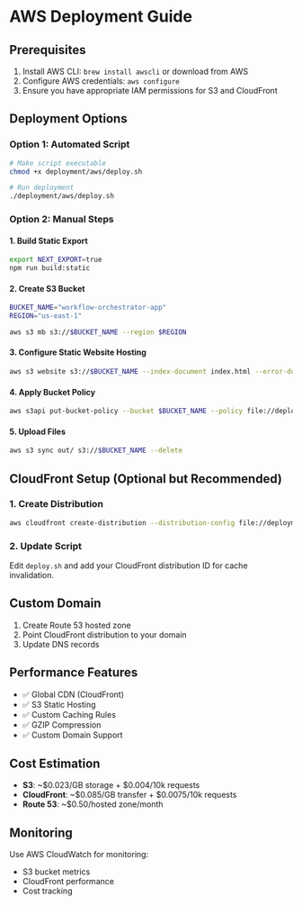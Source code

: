 # AWS Deployment Guide

## Prerequisites
1. Install AWS CLI: `brew install awscli` or download from AWS
2. Configure AWS credentials: `aws configure`
3. Ensure you have appropriate IAM permissions for S3 and CloudFront

## Deployment Options

### Option 1: Automated Script
```bash
# Make script executable
chmod +x deployment/aws/deploy.sh

# Run deployment
./deployment/aws/deploy.sh
```

### Option 2: Manual Steps

#### 1. Build Static Export
```bash
export NEXT_EXPORT=true
npm run build:static
```

#### 2. Create S3 Bucket
```bash
BUCKET_NAME="workflow-orchestrator-app"
REGION="us-east-1"

aws s3 mb s3://$BUCKET_NAME --region $REGION
```

#### 3. Configure Static Website Hosting
```bash
aws s3 website s3://$BUCKET_NAME --index-document index.html --error-document index.html
```

#### 4. Apply Bucket Policy
```bash
aws s3api put-bucket-policy --bucket $BUCKET_NAME --policy file://deployment/aws/s3-bucket-policy.json
```

#### 5. Upload Files
```bash
aws s3 sync out/ s3://$BUCKET_NAME --delete
```

## CloudFront Setup (Optional but Recommended)

### 1. Create Distribution
```bash
aws cloudfront create-distribution --distribution-config file://deployment/aws/cloudfront-config.json
```

### 2. Update Script
Edit `deploy.sh` and add your CloudFront distribution ID for cache invalidation.

## Custom Domain
1. Create Route 53 hosted zone
2. Point CloudFront distribution to your domain
3. Update DNS records

## Performance Features
- ✅ Global CDN (CloudFront)
- ✅ S3 Static Hosting
- ✅ Custom Caching Rules
- ✅ GZIP Compression
- ✅ Custom Domain Support

## Cost Estimation
- **S3**: ~$0.023/GB storage + $0.004/10k requests
- **CloudFront**: ~$0.085/GB transfer + $0.0075/10k requests
- **Route 53**: ~$0.50/hosted zone/month

## Monitoring
Use AWS CloudWatch for monitoring:
- S3 bucket metrics
- CloudFront performance
- Cost tracking
